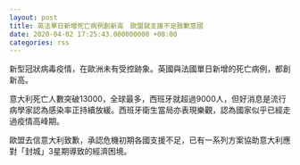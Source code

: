 ```yaml
---
layout: post
title: 英法單日新增死亡病例創新高　歐盟就支援不足致歉意國
date: 2020-04-02 17:25:43.000000000 +08:00
categories: rss
---
```


新型冠狀病毒疫情，在歐洲未有受控跡象。英國與法國單日新增的死亡病例，都創新高。

意大利死亡人數突破13000，全球最多，西班牙就超過9000人，但好消息是流行病學家認為感染率正持續放緩。西班牙衛生當局亦表現樂觀，認為國家似乎已經走過疫情高峰期。

歐盟去信意大利致歉，承認危機初期各國支援不足，已有一系列方案協助意大利應對「封城」3星期導致的經濟困境。
